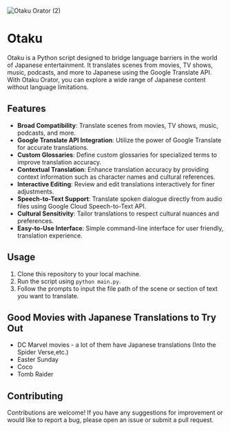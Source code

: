 ![Otaku Orator (2)](https://github.com/TechieTeee/Otaku/assets/100870737/921c4825-5968-402e-9387-484fa87c6d34)
# Otaku
Otaku is a Python script designed to bridge language barriers in the world of Japanese entertainment. It translates scenes from movies, TV shows, music, podcasts, and more to Japanese using the Google Translate API. With Otaku Orator, you can explore a wide range of Japanese content without language limitations.

## Features
- **Broad Compatibility**: Translate scenes from movies, TV shows, music, podcasts, and more.
- **Google Translate API Integration**: Utilize the power of Google Translate for accurate translations.
- **Custom Glossaries**: Define custom glossaries for specialized terms to improve translation accuracy.
- **Contextual Translation**: Enhance translation accuracy by providing context information such as character names and cultural references.
- **Interactive Editing**: Review and edit translations interactively for finer adjustments.
- **Speech-to-Text Support**: Translate spoken dialogue directly from audio files using Google Cloud Speech-to-Text API.
- **Cultural Sensitivity**: Tailor translations to respect cultural nuances and preferences.
- **Easy-to-Use Interface**: Simple command-line interface for user friendly, translation experience.

## Usage
1. Clone this repository to your local machine.
2. Run the script using `python main.py`.
3. Follow the prompts to input the file path of the scene or section of text you want to translate.

## Good Movies with Japanese Translations to Try Out
- DC Marvel movies - a lot of them have Japanese translations (Into the Spider Verse,etc.)
- Easter Sunday
- Coco
- Tomb Raider

## Contributing
Contributions are welcome! If you have any suggestions for improvement or would like to report a bug, please open an issue or submit a pull request.
